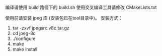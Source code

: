 编译请使用 build 路径下的 build.sh
使用交叉编译工具请修改 CMakeLists.txt

使用前请安装 jpeg 库 (安装包已在tool目录中)。
安装方式：
1.  tar -zxvf jpegsrc.v8c.tar.gz
2.  cd jpeg-8c
3.  ./configure
4.  make
5.  make install